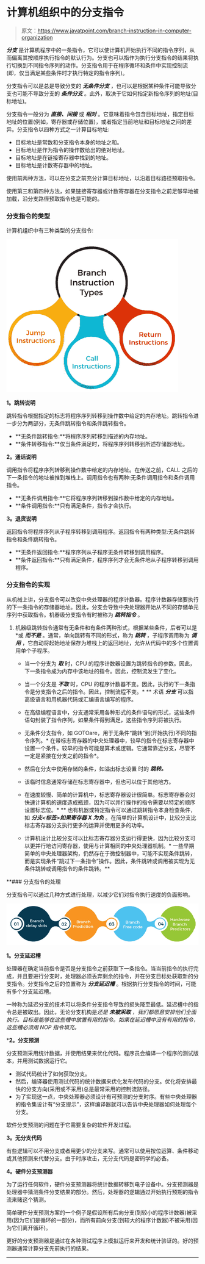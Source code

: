 # 计算机组织中的分支指令

> 原文：<https://www.javatpoint.com/branch-instruction-in-computer-organization>

***分支*** 是计算机程序中的一条指令，它可以使计算机开始执行不同的指令序列，从而偏离其按顺序执行指令的默认行为。分支也可以指作为执行分支指令的结果将执行切换到不同指令序列的动作。分支指令用于在程序循环和条件中实现控制流(即，仅当满足某些条件时才执行特定的指令序列)。

分支指令可以是总是导致分支的 ***无条件分支*** ，也可以是根据某种条件可能导致分支也可能不导致分支的 ***条件分支*** 。此外，取决于它如何指定新指令序列的地址(目标地址)。

分支指令一般分为 ***直接、间接*** 或 ***相对*** 。它意味着指令包含目标地址，指定目标地址的位置(例如，寄存器或存储位置)，或者指定当前地址和目标地址之间的差异。分支指令以四种方式之一计算目标地址:

*   目标地址是常数和分支指令本身的地址之和。
*   目标地址是作为指令的操作数给出的绝对地址。
*   目标地址是在链接寄存器中找到的地址。
*   目标地址是计数寄存器中的地址。

使用前两种方法，可以在分支之前充分计算目标地址，以沿着目标路径预取指令。

使用第三和第四种方法，如果链接寄存器或计数寄存器在分支指令之前足够早地被加载，沿分支路径预取指令也是可能的。

### 分支指令的类型

计算机组织中有三种类型的分支指令:

![Branch Instruction in Computer Organization](img/ba8a9d32d5f01bb4a2176255b0443c87.png)

**1。跳转说明**

跳转指令根据指定的标志将程序序列转移到操作数中给定的内存地址。跳转指令进一步分为两部分，无条件跳转指令和条件跳转指令。

*   **无条件跳转指令:**将程序序列转移到描述的内存地址。
*   **条件转移指令:**仅当条件满足时，将程序序列转移到所述存储器地址。

**2。通话说明**

调用指令将程序序列转移到操作数中给定的内存地址。在传送之前，CALL 之后的下一条指令的地址被推到堆栈上。调用指令也有两种:无条件调用指令和条件调用指令。

*   **无条件调用指令:**它将程序序列转移到操作数中给定的内存地址。
*   **条件调用指令:**只有满足条件，指令才会执行。

**3。退货说明**

返回指令将程序序列从子程序转移到调用程序。返回指令有两种类型:无条件跳转指令和条件跳转指令。

*   **无条件返回指令:**程序序列从子程序无条件转移到调用程序。
*   **条件返回指令:**只有满足条件，程序序列才会无条件地从子程序转移到调用程序。

### 分支指令的实现

从机械上讲，分支指令可以改变中央处理器的程序计数器。程序计数器存储要执行的下一条指令的存储器地址。因此，分支会导致中央处理器开始从不同的存储单元序列中获取指令。机器级分支指令有时被称为 ***跳转指令*** 。

1.  机器级跳转指令通常有无条件和有条件两种形式，根据某些条件，后者可以是*或 ***而不是*** 。通常，单向跳转有不同的形式，称为 ***跳转*** ，子程序调用称为 ***调用*** ，它自动将起始地址保存为堆栈上的返回地址，允许从代码中的多个位置调用单个子程序。

    *   当一个分支为 ***取*** 时，CPU 的程序计数器设置为跳转指令的参数。因此，下一条指令成为内存中该地址的指令。因此，控制流发生了变化。
    *   当一个分支是 ***不取*** 时，CPU 的程序计数器不变。因此，执行的下一条指令是分支指令之后的指令。因此，控制流程不变。* 
**   术语 ***分支*** 可以指高级语言和用机器代码或汇编语言编写的程序。
    *   在高级编程语言中，分支通常采用各种形式的条件语句的形式，这些条件语句封装了指令序列，如果条件得到满足，这些指令序列将被执行。
    *   无条件分支指令，如 GOTOare，用于无条件“跳转”到(开始执行)不同的指令序列。*   在带标志寄存器的中央处理器中，较早的指令在标志寄存器中设置一个条件。较早的指令可能是算术或逻辑。它通常靠近分支，尽管不一定是紧接在分支之前的指令*。

    *   然后在分支中使用存储的条件，如溢出标志设置 时的 ***跳转。***
    *   该临时信息通常存储在标志寄存器中，但也可以位于其他地方。
    *   在速度较慢、简单的计算机中，标志寄存器设计很简单。标志寄存器会对快速计算机的速度造成瓶颈，因为可以并行操作的指令需要以特定的顺序设置标志位。* **   也有机器或特定指令可以通过跳转指令本身检查条件，如 ***分支<标签>如果寄存器 X 为负*** 。在简单的计算机设计中，比较分支比标志寄存器分支执行更多的运算并使用更多的功率。
    *   计算机设计比较分支可以比标志寄存器分支运行得更快，因为比较分支可以更并行地访问寄存器，使用与计算相同的中央处理器机制。*   一些早期简单的中央处理器架构，仍然存在于微控制器中，可能不实现条件跳转，而是实现条件“跳过下一条指令”操作。因此，条件跳转或调用被实现为无条件跳转或调用指令的条件跳转。**

 **### 分支指令的处理

分支指令可以通过几种方式进行处理，以减少它们对指令执行速度的负面影响。

![Branch Instruction in Computer Organization](img/e3d53611ef612f14eeb1bd4c0d75c441.png)

**1。分支延迟槽**

处理器在确定当前指令是否是分支指令之前获取下一条指令。当当前指令的执行完成，并且要进行分支时，处理器必须丢弃剩余的指令，并在分支目标处获取新的分支指令。分支指令之后的位置称为 ***分支延迟槽*** 。根据执行分支指令的时间，可能有多个分支延迟槽。

一种称为延迟分支的技术可以将条件分支指令导致的损失降至最低。延迟槽中的指令总是被取出。因此，无论分支机构是*还是 ***未被采取*** ，我们都愿意安排他们全面执行。目标是能够在这些槽中放置有用的指令。如果在延迟槽中没有有用的指令，这些槽必须用 NOP 指令填充。*

 ***2。分支预测**

分支预测采用统计数据，并使用结果来优化代码。程序员会编译一个程序的测试版本，并用测试数据运行它。

*   测试代码统计了如何获取分支。
*   然后，编译器使用测试代码的统计数据来优化发布代码的分支。优化将安排最快的分支方向(采用或不采用)总是最常采用的控制流路径。
*   为了实现这一点，中央处理器必须设计有可预测的分支时序。有些中央处理器的指令集设计有“分支提示”，这样编译器就可以告诉中央处理器如何处理每个分支。

软件分支预测的问题在于它需要复杂的软件开发过程。

**3。无分支代码**

有些逻辑可以不用分支或者用更少的分支来写。通常可以使用按位运算、条件移动或其他预测来代替分支。由于时序攻击，无分支代码是密码学的必备。

**4。硬件分支预测器**

为了运行任何软件，硬件分支预测器将统计数据转移到电子设备中。分支预测器是处理器中猜测条件分支结果的部分。然后，处理器的逻辑通过开始执行预期的指令流来赌这个猜测。

简单硬件分支预测方案的一个例子是假设所有后向分支(到较小的程序计数器)被采用(因为它们是循环的一部分)，而所有前向分支(到较大的程序计数器)不被采用(因为它们离开循环)。

更好的分支预测器是通过在各种测试程序上模拟运行来开发和统计验证的。好的预测器通常计算分支先前执行的结果。

* * ****